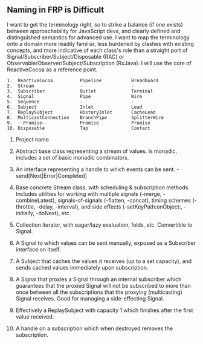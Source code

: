 Naming in FRP is Difficult
--------------------------

I want to get the terminology right, so to strike a balance (if one exists) between approachability for JavaScript devs, and clearly defined and distinguished semantics for advanced use. I want to map the terminology onto a domain more readily familiar, less burdened by clashes with existing concepts, and more indicative of each class's role than a straight port of Signal/Subscriber/Subject/Disposable (RAC) or Observable/Observer/Subject/Subscription (RxJava). I will use the core of ReactiveCocoa as a reference point.

```
1.  ReactiveCocoa          Pipeline           Breadboard
2.  Stream                 -                  -
3.  Subscriber             Outlet             Terminal
4.  Signal                 Pipe               Wire
5.  Sequence               -                  -
6.  Subject                Inlet              Lead
7.  ReplaySubject          HistoryInlet       CacheLead
8.  MulticastConnection    BranchPipe         SplitterWire
9.  --Promise--            Promise            Promise
10. Disposable             Tap                Contact
```

 1. Project name

 2. Abstract base class representing a stream of values. Is monadic, includes a set of basic monadic combinators.

 3. An interface representing a handle to which events can be sent. -send[Next|Error|Completed]

 4. Base concrete Stream class, with scheduling & subscription methods. Includes utilities for working with multiple signals (-merge, -combineLatest), signals-of-signals (-flatten, -concat), timing schemes (-throttle, -delay, -interval), and side effects (-setKeyPath:onObject:, -initially, -doNext), etc.

 5. Collection iterator, with eager/lazy evaluation, folds, etc. Convertible to Signal.

 6. A Signal to which values can be sent manually, exposed as a Subscriber interface on itself.

 7. A Subject that caches the values it receives (up to a set capacity), and sends cached values immediately upon subscription.

 8. A Signal that proxies a Signal through an internal subscriber which guarantees that the proxied Signal will not be subscribed to more than once between all the subscriptions that the proxying (multicasting) Signal receives. Good for managing a side-effecting Signal.

 9. Effectively a ReplaySubject with capacity 1 which finishes after the first value received.

 10. A handle on a subscription which when destroyed removes the subscription.
